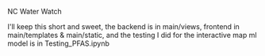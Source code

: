 NC Water Watch


I'll keep this short and sweet, the backend is in main/views, frontend in main/templates & main/static, and the testing I did for the interactive map ml model is in Testing_PFAS.ipynb
